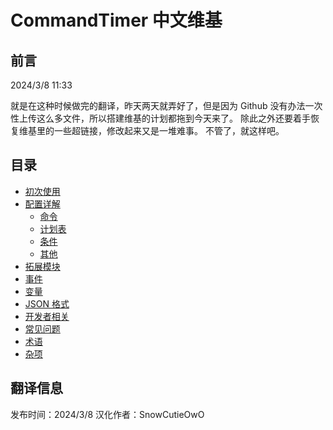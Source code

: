 # CommandTimer 中文维基

## 前言

2024/3/8 11:33

就是在这种时候做完的翻译，昨天两天就弄好了，但是因为 Github 没有办法一次性上传这么多文件，所以搭建维基的计划都拖到今天来了。
除此之外还要着手恢复维基里的一些超链接，修改起来又是一堆难事。
不管了，就这样吧。

## 目录

* [初次使用](https://snowcutieowo.github.io/CommandTimer/#!getting-started.md)
* [配置详解](https://snowcutieowo.github.io/CommandTimer/#!configuration.md)
  * [命令](https://snowcutieowo.github.io/CommandTimer/#!configuration.commands.md)
  * [计划表](https://snowcutieowo.github.io/CommandTimer/#!configuration.schedules.md)
  * [条件](https://snowcutieowo.github.io/CommandTimer/#!configuration.conditions.md)
  * [其他](https://snowcutieowo.github.io/CommandTimer/#!configuration.others.md)
* [拓展模块](https://snowcutieowo.github.io/CommandTimer/#!extensions.md)
* [事件](https://snowcutieowo.github.io/CommandTimer/#!events.md)
* [变量](https://snowcutieowo.github.io/CommandTimer/#!placeholders.md)
* [JSON 格式](https://snowcutieowo.github.io/CommandTimer/#!json-schema.md)
* [开发者相关](https://snowcutieowo.github.io/CommandTimer/#!configuration.schedules.md)
* [常见问题](https://snowcutieowo.github.io/CommandTimer/#!faq.md)
* [术语](https://snowcutieowo.github.io/CommandTimer/#!jargon.md)
* [杂项](https://snowcutieowo.github.io/CommandTimer/#!miscellaneous.md)

## 翻译信息

发布时间：2024/3/8
汉化作者：SnowCutieOwO
